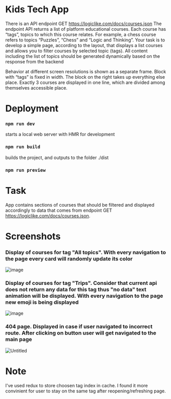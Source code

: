 # Kids Tech App
There is an API endpoint
GET https://logiclike.com/docs/courses.json
The endpoint API returns a list of platform educational courses. Each course
has “tags”, topics to which this course relates. For example, a chess course refers to
topics “Puzzles”, “Chess” and “Logic and Thinking”.
Your task is to develop a simple page, according to the layout, that displays a list
courses and allows you to filter courses by selected topic (tags). All content
including the list of topics should be generated dynamically based on the response from the backend

Behavior at different screen resolutions is shown as a separate frame. Block with
“tags” is fixed in width. The block on the right takes up everything else
place. Exactly 3 courses are displayed in one line, which are divided among themselves
accessible place.


# Deployment

### `npm run dev`

starts a local web server with HMR for development

### `npm run build`

builds the project, and outputs to the folder ./dist

### `npm run preview`

# Task 
App contains sections of courses that should be filtered and displayed accordingly to data that comes from endpoint GET https://logiclike.com/docs/courses.json.

# Screenshots

### Display of courses for tag "All topics". With every navigation to the page every card will randomly update its color 
![image](https://github.com/Ddd1945/kids-tech-app/assets/88478851/8ed9fb5a-5a83-4dc1-882c-9efb2275af9e)


### Display of courses for tag "Trips". Consider that current api does not return any data for this tag thus "no data" text animation will be displayed. With every navigation to the page new emoji is being displayed 
![image](https://github.com/Ddd1945/kids-tech-app/assets/88478851/21242092-3efd-44a7-b7e4-9797cfce7c0e)


### 404 page. Displayed in case if user navigated to incorrect route. After clicking on button user will get navigated to the main page
![Untitled](https://github.com/Ddd1945/kids-tech-app/assets/88478851/1308860e-b742-4650-9c86-470d1ee9c9cd)

# Note
I've used redux to store choosen tag index in cache. I found it more convinient for user to stay on the same tag after reopening/refreshing page. 
